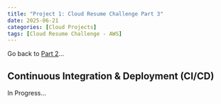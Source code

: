 ```yaml
---
title: "Project 1: Cloud Resume Challenge Part 3"
date: 2025-06-21
categories: [Cloud Projects]
tags: [Cloud Resume Challenge - AWS]
---
```

Go back to [Part 2](https://c-kq.github.io/posts/CloudResumeChallenge-Part2/)...  
  
## Continuous Integration & Deployment (CI/CD)  
  
In Progress...





















